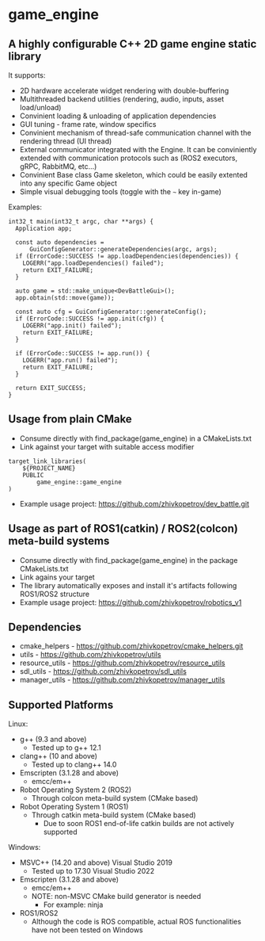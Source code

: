 # game_engine

## A highly configurable C++ 2D game engine static library

It supports:
- 2D hardware accelerate widget rendering with double-buffering
- Multithreaded backend utilities (rendering, audio, inputs, asset load/unload)
- Convinient loading & unloading of application dependencies
- GUI tuning - frame rate, window specifics
- Convinient mechanism of thread-safe communication channel with the rendering thread (UI thread)
- External communicator integrated with the Engine. It can be conviniently extended with communication protocols such as (ROS2 executors, gRPC, RabbitMQ, etc...)
- Convinient Base class Game skeleton, which could be easily extented into any specific Game object
- Simple visual debugging tools (toggle with the `~` key in-game)

Examples:
```
int32_t main(int32_t argc, char **args) {
  Application app;

  const auto dependencies =
      GuiConfigGenerator::generateDependencies(argc, args);
  if (ErrorCode::SUCCESS != app.loadDependencies(dependencies)) {
    LOGERR("app.loadDependencies() failed");
    return EXIT_FAILURE;
  }

  auto game = std::make_unique<DevBattleGui>();
  app.obtain(std::move(game));

  const auto cfg = GuiConfigGenerator::generateConfig();
  if (ErrorCode::SUCCESS != app.init(cfg)) {
    LOGERR("app.init() failed");
    return EXIT_FAILURE;
  }

  if (ErrorCode::SUCCESS != app.run()) {
    LOGERR("app.run() failed");
    return EXIT_FAILURE;
  }

  return EXIT_SUCCESS;
}
```

## Usage from plain CMake
- Consume directly with find_package(game_engine) in a CMakeLists.txt
- Link against your target with suitable access modifier
```
target_link_libraries(
    ${PROJECT_NAME} 
    PUBLIC
        game_engine::game_engine
)
```
- Example usage project: https://github.com/zhivkopetrov/dev_battle.git

## Usage as part of ROS1(catkin) / ROS2(colcon) meta-build systems
- Consume directly with find_package(game_engine) in the package CMakeLists.txt
- Link agains your target
- The library automatically exposes and install it's artifacts following ROS1/ROS2 structure
- Example usage project: https://github.com/zhivkopetrov/robotics_v1

## Dependencies
- cmake_helpers - https://github.com/zhivkopetrov/cmake_helpers.git
- utils - https://github.com/zhivkopetrov/utils
- resource_utils - https://github.com/zhivkopetrov/resource_utils
- sdl_utils - https://github.com/zhivkopetrov/sdl_utils
- manager_utils - https://github.com/zhivkopetrov/manager_utils

## Supported Platforms
Linux:
  - g++ (9.3 and above)
    - Tested up to g++ 12.1
  - clang++ (10 and above)
    - Tested up to clang++ 14.0
  - Emscripten (3.1.28 and above)
    - emcc/em++
  - Robot Operating System 2 (ROS2)
    - Through colcon meta-build system (CMake based)
  - Robot Operating System 1 (ROS1)
    - Through catkin meta-build system (CMake based)
      - Due to soon ROS1 end-of-life catkin builds are not actively supported

Windows:
  - MSVC++ (14.20 and above) Visual Studio 2019
    - Tested up to 17.30 Visual Studio 2022
  - Emscripten (3.1.28 and above)
    - emcc/em++
    - NOTE: non-MSVC CMake build generator is needed
      - For example: ninja
  - ROS1/ROS2
    - Although the code is ROS compatible, actual ROS functionalities have not been tested on Windows
